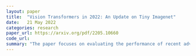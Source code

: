 ```yaml
---
layout: paper
title:  "Vision Transformers in 2022: An Update on Tiny Imagenet"
date:   21 May 2022
categories: research
paper_url: https://arxiv.org/pdf/2205.10660
code_url: 
summary: "The paper focuses on evaluating the performance of recent advancements in image transformers, such as Vision Transformer (ViT), Data Efficient Image Transformer (DeiT), Class Attention in Image Transformer (CaiT), and Swin Transformers, on the Tiny ImageNet dataset for transfer learning tasks. While these models are typically trained on large datasets like ImageNet-21k and then fine-tuned on ImageNet-1k, their assessments often overlook the Tiny ImageNet benchmark. The study updates the performance of vision transformers on Tiny ImageNet, highlighting that Swin Transformers outperform existing benchmarks with a validation accuracy of 91.35%. This underscores the importance of evaluating these models on the Tiny ImageNet dataset for transfer learning performance."
---
```



